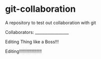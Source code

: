 # git-collaboration
A repository to test out collaboration with git

Collaborators: _________________


Editing Thing like a Boss!!!

Editing!!!!!!!!!!!!!!!!!!